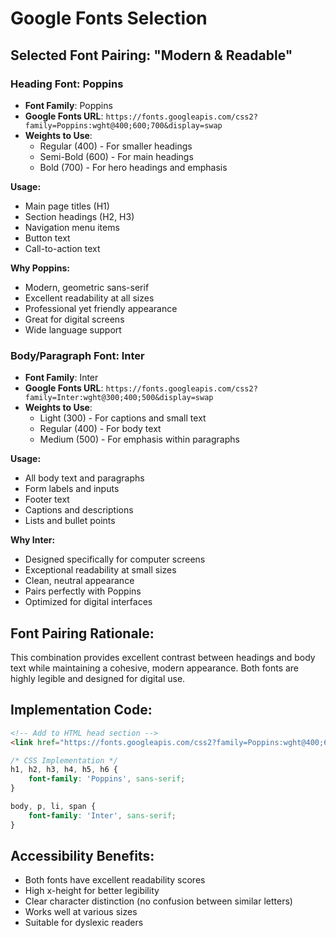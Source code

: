 # Google Fonts Selection

## Selected Font Pairing: "Modern & Readable"

### Heading Font: **Poppins**
- **Font Family**: Poppins
- **Google Fonts URL**: `https://fonts.googleapis.com/css2?family=Poppins:wght@400;600;700&display=swap`
- **Weights to Use**:
  - Regular (400) - For smaller headings
  - Semi-Bold (600) - For main headings
  - Bold (700) - For hero headings and emphasis

**Usage:**
- Main page titles (H1)
- Section headings (H2, H3)
- Navigation menu items
- Button text
- Call-to-action text

**Why Poppins:**
- Modern, geometric sans-serif
- Excellent readability at all sizes
- Professional yet friendly appearance
- Great for digital screens
- Wide language support

### Body/Paragraph Font: **Inter**
- **Font Family**: Inter
- **Google Fonts URL**: `https://fonts.googleapis.com/css2?family=Inter:wght@300;400;500&display=swap`
- **Weights to Use**:
  - Light (300) - For captions and small text
  - Regular (400) - For body text
  - Medium (500) - For emphasis within paragraphs

**Usage:**
- All body text and paragraphs
- Form labels and inputs
- Footer text
- Captions and descriptions
- Lists and bullet points

**Why Inter:**
- Designed specifically for computer screens
- Exceptional readability at small sizes
- Clean, neutral appearance
- Pairs perfectly with Poppins
- Optimized for digital interfaces

## Font Pairing Rationale:
This combination provides excellent contrast between headings and body text while maintaining a cohesive, modern appearance. Both fonts are highly legible and designed for digital use.

## Implementation Code:
```html
<!-- Add to HTML head section -->
<link href="https://fonts.googleapis.com/css2?family=Poppins:wght@400;600;700&family=Inter:wght@300;400;500&display=swap" rel="stylesheet">
```

```css
/* CSS Implementation */
h1, h2, h3, h4, h5, h6 {
    font-family: 'Poppins', sans-serif;
}

body, p, li, span {
    font-family: 'Inter', sans-serif;
}
```

## Accessibility Benefits:
- Both fonts have excellent readability scores
- High x-height for better legibility
- Clear character distinction (no confusion between similar letters)
- Works well at various sizes
- Suitable for dyslexic readers